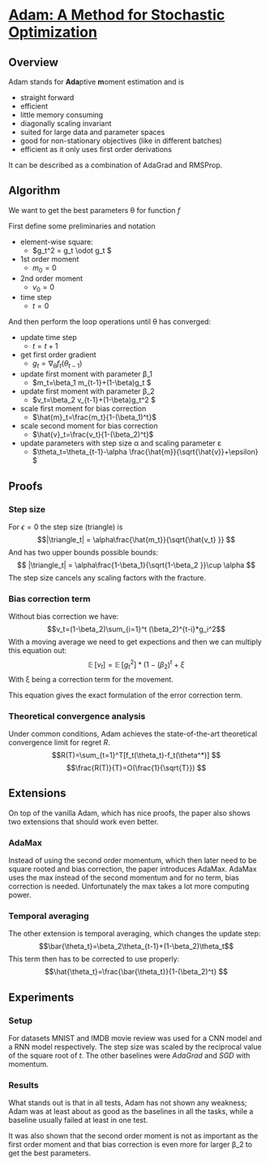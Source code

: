 # [Adam: A Method for Stochastic Optimization](https://arxiv.org/abs/1412.6980)
## Overview
Adam stands for **Ada**ptive **m**oment estimation and is 
- straight forward
- efficient
- little memory consuming
- diagonally scaling invariant
- suited for large data and parameter spaces
- good for non-stationary objectives (like in different batches)
- efficient as it only uses first order derivations

It can be described as a combination of AdaGrad and RMSProp.
## Algorithm
We want to get the best parameters &theta; for function *f*

First define some preliminaries and notation
- element-wise square:
    - $g_t^2 = g_t \odot g_t $
- 1st order moment
    - $m_0 =0$
- 2nd order moment
    - $v_0 =0$
- time step
    - $t =0$

And then perform the loop operations until &theta; has converged:
- update time step
    - $t = t+1$
- get first order gradient
    - $g_t = \nabla_\theta f_t(\theta_{t-1}$)
- update first moment with parameter &beta;_1
    - $m_t=\beta_1 m_{t-1}+(1-\beta)g_t $
- update first moment with parameter &beta;_2
    - $v_t=\beta_2 v_{t-1}+(1-\beta)g_t^2 $
- scale first moment for bias correction
    - $\hat{m}_t=\frac{m_t}{1-(\beta_1)^t}$
- scale second moment for bias correction
    - $\hat{v}_t=\frac{v_t}{1-(\beta_2)^t}$
- update parameters with step size &alpha; and scaling parameter &epsilon;
    - $\theta_t=\theta_{t-1}-\alpha \frac{\hat{m}}{\sqrt{\hat{v}}+\epsilon} $
## Proofs
### Step size
For $\epsilon=0$ the step size (triangle) is
$$|\triangle_t| = \alpha\frac{\hat{m_t}}{\sqrt{\hat{v_t} }} $$
And has two upper bounds possible bounds:
$$ |\triangle_t| = \alpha\frac{1-\beta_1}{\sqrt{1-\beta_2 }}\cup \alpha $$ 
The step size cancels any scaling factors with the fracture.
### Bias correction term
Without bias correction we have:
$$v_t=(1-\beta_2)\sum_{i=1}^t (\beta_2)^{t-i}*g_i^2$$
With a moving average we need to get expections and then we can multiply this equation out:
$$\mathop{\mathbb{E}}[v_t] = \mathop{\mathbb{E}}[g_t^2]*(1-(\beta_2)^t+\xi $$
With &xi; being a correction term for the movement.

This equation gives the exact formulation of the error correction term.
### Theoretical convergence analysis
Under common conditions, Adam achieves the state-of-the-art theoretical convergence limit for regret *R*.
$$R(T)=\sum_{t=1}^T[f_t(\theta_t)-f_t(\theta^*)] $$
$$\frac{R(T)}{T}=O(\frac{1}{\sqrt{T}}) $$
## Extensions
On top of the vanilla Adam, which has nice proofs, the paper also shows two extensions that should work even better.
### AdaMax
Instead of using the second order momentum, which then later need to be square rooted and bias correction, the paper introduces AdaMax. AdaMax uses the max instead of the second momentum and for no term, bias correction is needed. Unfortunately the max takes a lot more computing power.
### Temporal averaging
The other extension is temporal averaging, which changes the update step:
$$\bar{\theta_t}=\beta_2\theta_{t-1}+(1-\beta_2)\theta_t$$
This term then has to be corrected to use properly:
$$\hat{\theta_t}=\frac{\bar{\theta_t}}{1-(\beta_2)^t} $$
## Experiments
### Setup
For datasets MNIST and IMDB movie review was used for a CNN model and a RNN model respectively. The step size was scaled by the reciprocal value of the square root of *t*. The other baselines were *AdaGrad* and *SGD* with momentum.
### Results
What stands out is that in all tests, Adam has not shown any weakness; Adam was at least about as good as the baselines in all the tasks, while a baseline usually failed at least in one test.

It was also shown that the second order moment is not as important as the first order moment and that bias correction is even more for larger &beta;_2 to get the best parameters.